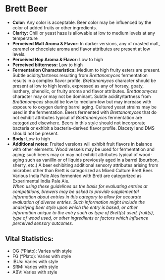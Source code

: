 # Brett Beer

- **Color:** Any color is acceptable. Beer color may be influenced by the color of added fruits or other ingredients.
- **Clarity:** Chill or yeast haze is allowable at low to medium levels at any temperature
- **Perceived Malt Aroma & Flavor:** In darker versions, any of roasted malt, caramel or chocolate aroma and flavor attributes are present at low levels.
- **Perceived Hop Aroma & Flavor:** Low to high
- **Perceived bitterness:** Low to high
- **Fermentation Characteristics:** Medium to high fruity esters are present. Subtle acidity/tartness resulting from _Brettanomyces_ fermentation results in a complex flavor profile. _Brettanomyces_ character should be present at low to high levels, expressed as any of horsey, goaty, leathery, phenolic, or fruity aroma and flavor attributes. _Brettanomyces_ character may or may not be dominant. Subtle acidity/tartness from _Brettanomyces_ should be low to medium-low but may increase with exposure to oxygen during barrel aging. Cultured yeast strains may be used in the fermentation. Beers fermented with _Brettanomyces_ that do not exhibit attributes typical of _Brettanomyces_ fermentation are categorized elsewhere. Beers in this style should not incorporate bacteria or exhibit a bacteria-derived flavor profile. Diacetyl and DMS should not be present.
- **Body:** Low to high
- **Additional notes:** Fruited versions will exhibit fruit flavors in balance with other elements. Wood vessels may be used for fermentation and aging; such beers may or may not exhibit attributes typical of wood- aging such as vanillin or of liquids previously aged in a barrel (bourbon, sherry, etc.) A beer exhibiting additional sensory attributes arising from microbes other than Brett is categorized as Mixed Culture Brett Beer. Various India Pale Ales fermented with Brett are categorized as Experimental India Pale Ale.<br/>
_When using these guidelines as the basis for evaluating entries at competitions, brewers may be asked to provide supplemental information about entries in this category to allow for accurate evaluation of diverse entries. Such information might include the underlying beer style upon which the entry is based, or other information unique to the entry such as type of Brett(s) used, fruit(s), type of wood used, or other ingredients or factors which influence perceived sensory outcomes._

## Vital Statistics:

- OG (°Plato): Varies with style 
- FG (°Plato): Varies with style 
- IBUs: Varies with style 
- SRM: Varies with style 
- ABV: Varies with style 
